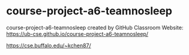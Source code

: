 # course-project-a6-teamnosleep
course-project-a6-teamnosleep created by GitHub Classroom
Website:
https://ub-cse.github.io/course-project-a6-teamnosleep/

https://cse.buffalo.edu/~kchen87/
